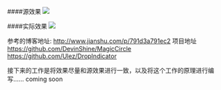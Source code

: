 ####源效果
![](http://i.imgur.com/cxyOo0Y.gif)

####实际效果
![](http://i.imgur.com/rmvmOAe.gif)

参考的博客地址:
http://www.jianshu.com/p/791d3a791ec2
项目地址
https://github.com/DevinShine/MagicCircle
https://github.com/Ulez/DropIndicator

接下来的工作是将效果尽量和源效果进行一致，以及将这个工作的原理进行编写...... coming soon